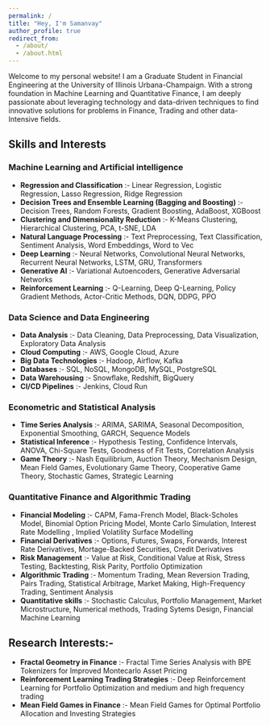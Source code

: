 ```yaml
---
permalink: /
title: "Hey, I'm Samanvay"
author_profile: true
redirect_from: 
  - /about/
  - /about.html
---
```


Welcome to my personal website! I am a Graduate Student in Financial Engineering at the University of Illinois Urbana-Champaign. With a strong foundation in Machine Learning and Quantitative Finance, I am deeply passionate about leveraging technology and data-driven techniques to find innovative solutions for problems in Finance, Trading and other data-Intensive fields.

## Skills and Interests

### Machine Learning and Artificial intelligence

- **Regression and Classification** :- Linear Regression, Logistic Regression, Lasso Regression, Ridge Regression
- **Decision Trees and Ensemble Learning (Bagging and Boosting)** :- Decision Trees, Random Forests, Gradient Boosting, AdaBoost, XGBoost
- **Clustering and Dimensionality Reduction** :- K-Means Clustering, Hierarchical Clustering, PCA, t-SNE, LDA
- **Natural Language Processing** :- Text Preprocessing, Text Classification, Sentiment Analysis, Word Embeddings, Word to Vec
- **Deep Learning** :- Neural Networks, Convolutional Neural Networks, Recurrent Neural Networks, LSTM, GRU, Transformers
- **Generative AI** :- Variational Autoencoders, Generative Adversarial Networks
- **Reinforcement Learning** :- Q-Learning, Deep Q-Learning, Policy Gradient Methods, Actor-Critic Methods, DQN, DDPG, PPO

### Data Science and Data Engineering

- **Data Analysis** :- Data Cleaning, Data Preprocessing, Data Visualization, Exploratory Data Analysis
- **Cloud Computing** :- AWS, Google Cloud, Azure
- **Big Data Technologies** :- Hadoop, Airflow, Kafka
- **Databases** :- SQL, NoSQL, MongoDB, MySQL, PostgreSQL
- **Data Warehousing** :- Snowflake, Redshift, BigQuery
- **CI/CD Pipelines** :- Jenkins, Cloud Run

### Econometric and Statistical Analysis

- **Time Series Analysis** :- ARIMA, SARIMA, Seasonal Decomposition, Exponential Smoothing, GARCH, Sequence Models
- **Statistical Inference** :- Hypothesis Testing, Confidence Intervals, ANOVA, Chi-Square Tests, Goodness of Fit Tests, Correlation Analysis
- **Game Theory** :- Nash Equilibrium, Auction Theory, Mechanism Design, Mean Field Games, Evolutionary Game Theory, Cooperative Game Theory, Stochastic Games, Strategic Learning

### Quantitative Finance and Algorithmic Trading

- **Financial Modeling** :- CAPM, Fama-French Model, Black-Scholes Model, Binomial Option Pricing Model, Monte Carlo Simulation, Interest Rate Modelling , Implied Volatility Surface Modelling
- **Financial Derivatives** :- Options, Futures, Swaps, Forwards, Interest Rate Derivatives, Mortage-Backed Securities, Credit Derivatives
- **Risk Management** :- Value at Risk, Conditional Value at Risk, Stress Testing, Backtesting, Risk Parity, Portfolio Optimization
- **Algorithmic Trading** :- Momentum Trading, Mean Reversion Trading, Pairs Trading, Statistical Arbitrage, Market Making, High-Frequency Trading, Sentiment Analysis
- **Quantitative skills** :- Stochastic Calculus, Portfolio Management, Market Microstructure, Numerical methods, Trading Sytems Design, Financial Machine Learning

## Research Interests:-

- **Fractal Geometry in Finance** :- Fractal Time Series Analysis with BPE Tokenizers for Improved Montecarlo Asset Pricing
- **Reinforcement Learning Trading Strategies** :- Deep Reinforcement Learning for Portfolio Optimization and medium and high frequency trading
- **Mean Field Games in Finance** :- Mean Field Games for Optimal Portfolio Allocation and Investing Strategies
